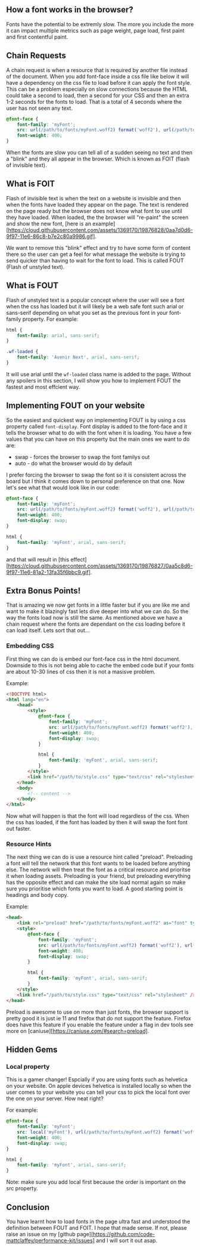 ## How a font works in the browser?

Fonts have the potential to be extremly slow. The more you include the more it can impact multiple metrics such as page weight, page load, first paint and first contentful paint.

## Chain Requests

A chain request is when a resource that is required by another file instead of the document. When you add font-face inside a css file like below it will have a dependency on the css file to load before it can apply the font style. This can be a problem especially on slow connections because the HTML could take a second to load, then a second for your CSS and then an extra 1-2 seconds for the fonts to load. That is a total of 4 seconds where the user has not seen any text.

```css
@font-face {
    font-family: 'myFont';
    src: url(/path/to/fonts/myFont.woff2) format('woff2'), url(/path/to/fonts/myFont.woff) format('woff');
    font-weight: 400;
}
```

When the fonts are slow you can tell all of a sudden seeing no text and then a "blink" and they all appear in the browser. Which is known as FOIT (flash of invisible text).

## What is FOIT

Flash of invisible text is when the text on a website is invisible and then when the fonts have loaded they appear on the page. The text is rendered on the page ready but the browser does not know what font to use until they have loaded. When loaded, the the browser will "re-paint" the screen and show the new font, [here is an example][https://cloud.githubusercontent.com/assets/1369170/19876828/0aa7d0d6-9f97-11e6-86c8-b7e2c80a9986.gif].

We want to remove this "blink" effect and try to have some form of content there so the user can get a feel for what message the website is trying to send quicker than having to wait for the font to load. This is called FOUT (Flash of unstyled text).

## What is FOUT

Flash of unstyled text is a popular concept where the user will see a font when the css has loaded but it will likely be a web safe font such arial or sans-serif depending on what you set as the previous font in your font-family property. For example:

```css
html {
    font-family: arial, sans-serif;
}

.wf-loaded {
    font-family: 'Avenir Next', arial, sans-serif;
}
```

It will use arial until the `wf-loaded` class name is added to the page. Without any spoilers in this section, I will show you how to implement FOUT the fastest and most effcient way.

## Implementing FOUT on your website

So the easiest and quickest way on implementing FOUT is by using a css property called `font-display`. Font display is added to the font-face and it tells the browser what to do with the font when it is loading. You have a few values that you can have on this property but the main ones we want to do are:

-   swap - forces the browser to swap the font familys out
-   auto - do what the browser would do by default

I prefer forcing the browser to swap the font so it is consistent across the board but I think it comes down to personal preference on that one. Now let's see what that would look like in our code:

```css
@font-face {
    font-family: 'myFont';
    src: url(/path/to/fonts/myFont.woff2) format('woff2'), url(/path/to/fonts/myFont.woff) format('woff');
    font-weight: 400;
    font-display: swap;
}

html {
    font-family: 'myFont', arial, sans-serif;
}
```

and that will result in [this effect][https://cloud.githubusercontent.com/assets/1369170/19876827/0aa5c8d6-9f97-11e6-81a2-13fa35f6bbc9.gif].

## Extra Bonus Points!

That is amazing we now get fonts in a little faster but if you are like me and want to make it blazingly fast lets dive deeper into what we can do. So the way the fonts load now is still the same. As mentioned above we have a chain request where the fonts are dependant on the css loading before it can load itself. Lets sort that out...

### Embedding CSS

First thing we can do is embed our font-face css in the html document. Downside to this is not being able to cache the embed code but if your fonts are about 10-30 lines of css then it is not a masisve problem.

Example:

```html
<!DOCTYPE html>
<html lang="en">
    <head>
        <style>
            @font-face {
                font-family: 'myFont';
                src: url(/path/to/fonts/myFont.woff2) format('woff2'), url(/path/to/fonts/myFont.woff) format('woff');
                font-weight: 400;
                font-display: swap;
            }

            html {
                font-family: 'myFont', arial, sans-serif;
            }
        </style>
        <link href="/path/to/style.css" type="text/css" rel="stylesheet" />
    </head>
    <body>
        <!-- content -->
    </body>
</html>
```

Now what will happen is that the font will load regardless of the css. When the css has loaded, if the font has loaded by then it will swap the font font out faster.

### Resource Hints

The next thing we can do is use a resource hint called "preload". Preloading a font will tell the network that this font wants to be loaded before anything else. The network will then treat the font as a critical resource and prioritse it when loading assets. Preloading is your friend, but preloading everything has the opposite effect and can make the site load normal again so make sure you prioritise which fonts you want to load. A good starting point is headings and body copy.

Example:

```html
<head>
    <link rel="preload" href="/path/to/fonts/myFont.woff2" as="font" type="font/woff2" crossorigin />
    <style>
        @font-face {
            font-family: 'myFont';
            src: url(/path/to/fonts/myFont.woff2) format('woff2'), url(/path/to/fonts/myFont.woff) format('woff');
            font-weight: 400;
            font-display: swap;
        }

        html {
            font-family: 'myFont', arial, sans-serif;
        }
    </style>
    <link href="/path/to/style.css" type="text/css" rel="stylesheet" />
</head>
```

Preload is awesome to use on more than just fonts, the browser support is pretty good it is just ie 11 and firefox that do not support the feature. Firefox does have this feature if you enable the feature under a flag in dev tools see more on [caniuse][https://caniuse.com/#search=preload].

## Hidden Gems

### Local property

This is a gamer changer! Espcially if you are using fonts such as helvetica on your website. On apple devices helvetica is installed locally so when the user comes to your website you can tell your css to pick the local font over the one on your server. How neat right?

For example:

```css
@font-face {
    font-family: 'myFont';
    src: local('myFont'), url(/path/to/fonts/myFont.woff2) format('woff2'), url(/path/to/fonts/myFont.woff) format('woff');
    font-weight: 400;
    font-display: swap;
}

html {
    font-family: 'myFont', arial, sans-serif;
}
```

Note: make sure you add local first because the order is important on the src property.

## Conclusion

You have learnt how to load fonts in the page ultra fast and understood the definition between FOUT and FOIT. I hope that made sense. If not, please raise an issue on my [github page][https://github.com/code-mattclaffey/performance-kit/issues] and I will sort it out asap.
